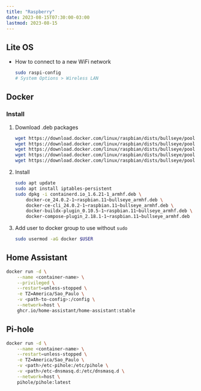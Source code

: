 ```yaml
---
title: "Raspberry"
date: 2023-08-15T07:30:00-03:00
lastmod: 2023-08-15
---
```

## Lite OS
- How to connect to a new WiFi network
	```bash
	sudo raspi-config
	# System Options > Wireless LAN
	```

## Docker
### Install
1. Download .deb packages
	```bash
	wget https://download.docker.com/linux/raspbian/dists/bullseye/pool/stable/armhf/containerd.io_1.6.21-1_armhf.deb
	wget https://download.docker.com/linux/raspbian/dists/bullseye/pool/stable/armhf/docker-ce_24.0.2-1~raspbian.11~bullseye_armhf.deb
	wget https://download.docker.com/linux/raspbian/dists/bullseye/pool/stable/armhf/docker-ce-cli_24.0.2-1~raspbian.11~bullseye_armhf.deb
	wget https://download.docker.com/linux/raspbian/dists/bullseye/pool/stable/armhf/docker-buildx-plugin_0.10.5-1~raspbian.11~bullseye_armhf.deb
	wget https://download.docker.com/linux/raspbian/dists/bullseye/pool/stable/armhf/docker-compose-plugin_2.18.1-1~raspbian.11~bullseye_armhf.deb
	```

2. Install
	```bash
	sudo apt update
	sudo apt install iptables-persistent
	sudo dpkg -i containerd.io_1.6.21-1_armhf.deb \
		docker-ce_24.0.2-1~raspbian.11~bullseye_armhf.deb \
		docker-ce-cli_24.0.2-1~raspbian.11~bullseye_armhf.deb \
		docker-buildx-plugin_0.10.5-1~raspbian.11~bullseye_armhf.deb \
		docker-compose-plugin_2.18.1-1~raspbian.11~bullseye_armhf.deb
	```

3. Add user to docker group to use without `sudo`
	```bash
	sudo usermod -aG docker $USER
	```

## Home Assistant
```bash
docker run -d \
	--name <container-name> \
	--privileged \
	--restart=unless-stopped \
	-e TZ=America/Sao_Paulo \
	-v <path-to-config>:/config \
	--network=host \
	ghcr.io/home-assistant/home-assistant:stable
```

## Pi-hole
```bash
docker run -d \
	--name <container-name> \
	--restart=unless-stopped \
	-e TZ=America/Sao_Paulo \
	-v <path>/etc-pihole:/etc/pihole \
	-v <path>/etc-dnsmasq.d:/etc/dnsmasq.d \
	--network=host \
	pihole/pihole:latest
```